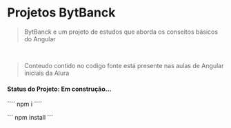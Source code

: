 # Projetos BytBanck

> BytBanck e um projeto de estudos que aborda os conseitos básicos do Angular 

<br>

> Conteudo contido no codigo fonte está presente nas aulas de Angular iniciais da Alura

<h4>Status do Projeto: Em construção...</h4>

´´´´
npm i
´´´´

´´´
npm install
´´´
